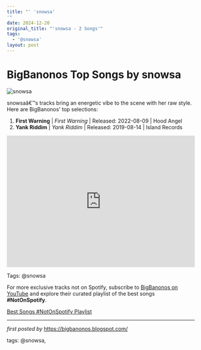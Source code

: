```yaml
---
title: "' 'snowsa'
'"
date: 2024-12-20
original_title: "'snowsa - 2 Songs'"
tags:
  - '@snowsa'
layout: post
---
```

<h1>BigBanonos Top Songs by snowsa</h1>
<img src="https://i1.sndcdn.com/avatars-OkSetKNJP53fE0QQ-ohypyA-t1080x1080.jpg" alt="snowsa"> <p>snowsaâ€™s tracks bring an energetic vibe to the scene with her raw style. Here are BigBanonos' top selections:</p> <ol> <li><strong>First Warning</strong> | <em>First Warning</em> | Released: 2022-08-09 | Hood Angel</li> <li><strong>Yank Riddim</strong> | <em>Yank Riddim</em> | Released: 2019-08-14 | Island Records</li>
</ol> <div> <iframe src="https://open.spotify.com/embed/playlist/28DvX3w5XbeLbzQogkbw1X?utm_source=generator" width="100%" height="352" frameborder="0" allow="autoplay; clipboard-write; encrypted-media; fullscreen; picture-in-picture" loading="lazy"></iframe>
</div>
<p>Tags: @snowsa</p>


<!--Subscribe and Playlist Links-->
<div>
    <p>For more exclusive tracks not on Spotify, subscribe to <a href="https://www.youtube.com/@BigBanonos" target="_blank">BigBanonos on YouTube</a> and explore their curated playlist of the best songs <strong>#NotOnSpotify</strong>.</p>
    <p><a href="https://www.youtube.com/playlist?list=PLtuNtuTatqI0kFahUCbtbfenC_ET5O_tr" target="_blank">Best Songs #NotOnSpotify Playlist<br /></a></p></div>

<hr />

<p><em>first posted by</em> <a href="https://bigbanonos.blogspot.com/" rel="noopener" target="_new">https://bigbanonos.blogspot.com/</a></p>

<p>tags: @snowsa,</p>
